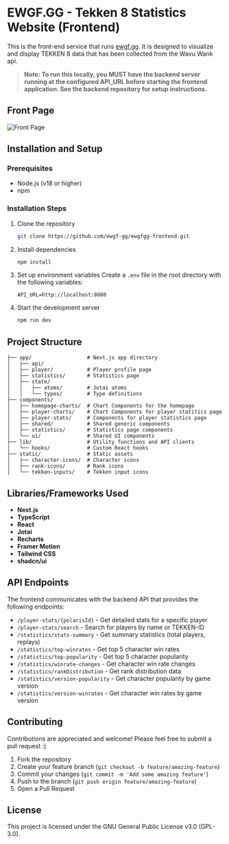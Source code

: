 # EWGF.GG - Tekken 8 Statistics Website (Frontend)

This is the front-end service that runs [ewgf.gg](https://www.ewgf.gg/). It is designed to visualize and display TEKKEN 8 data that has been collected from the Wavu Wank api.
> **Note: To run this locally, you MUST have the backend server running at the configured API_URL before starting the frontend application. See the backend repository for setup instructions.**

## Front Page
![Front Page](https://github.com/user-attachments/assets/d746c813-7cd1-41a3-b14d-2c6a0ee21807)

## Installation and Setup

### Prerequisites
- Node.js (v18 or higher)
- npm 

### Installation Steps
1. Clone the repository
   ```bash
   git clone https://github.com/ewgf-gg/ewgfgg-frontend.git
   ```

2. Install dependencies
   ```bash
   npm install
   ```

3. Set up environment variables
   Create a `.env` file in the root directory with the following variables:
   ```
   API_URL=http://localhost:8080
   ```

4. Start the development server
   ```bash
   npm run dev
   ```



## Project Structure

```
├── app/                  # Next.js app directory
│   ├── api/              
│   ├── player/           # Player profile page
│   ├── statistics/       # Statistics page
│   ├── state/            
│   │   ├── atoms/        # Jotai atoms
│   │   └── types/        # Type definitions
├── components/           
│   ├── homepage-charts/  # Chart Components for the homepage
│   ├── player-charts/    # Chart Components for player statitics page
│   ├── player-stats/     # Components for player statistics page
│   ├── shared/           # Shared generic components
│   ├── statistics/       # Statistics page components
│   └── ui/               # Shared UI components
├── lib/                  # Utility functions and API clients
│   └── hooks/            # Custom React hooks
├── static/               # Static assets
│   ├── character-icons/  # Character icons
│   ├── rank-icons/       # Rank icons
│   └── tekken-inputs/    # Tekken input icons
```

## Libraries/Frameworks Used

- **Next.js**
- **TypeScript**
- **React**
- **Jotai**
- **Recharts**
- **Framer Motion**
- **Tailwind CSS**
- **shadcn/ui**

## API Endpoints

The frontend communicates with the backend API that provides the following endpoints:

- `/player-stats/{polarisId}` - Get detailed stats for a specific player
- `/player-stats/search` - Search for players by name or TEKKEN-ID
- `/statistics/stats-summary` - Get summary statistics (total players, replays)
- `/statistics/top-winrates` - Get top 5 character win rates
- `/statistics/top-popularity` - Get top 5 character popularity
- `/statistics/winrate-changes` - Get character win rate changes
- `/statistics/rankDistribution` - Get rank distribution data
- `/statistics/version-popularity` - Get character popularity by game version
- `/statistics/version-winrates` - Get character win rates by game version

## Contributing

Contributions are appreciated and welcome! Please feel free to submit a pull request :) 

1. Fork the repository
2. Create your feature branch (`git checkout -b feature/amazing-feature`)
3. Commit your changes (`git commit -m 'Add some amazing feature'`)
4. Push to the branch (`git push origin feature/amazing-feature`)
5. Open a Pull Request

## License
This project is licensed under the GNU General Public License v3.0 (GPL-3.0).
